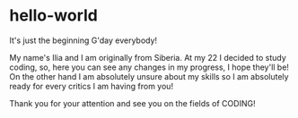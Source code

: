 # hello-world
It's just the beginning
G'day everybody!

My name's Ilia and I am originally from Siberia.
At my 22 I decided to study coding, so, here you can see any changes in my progress, I hope they'll be!
On the other hand I am absolutely unsure about my skills so I am absolutely ready for every critics I am having from you!

Thank you for your attention and see you on the fields of CODING!
